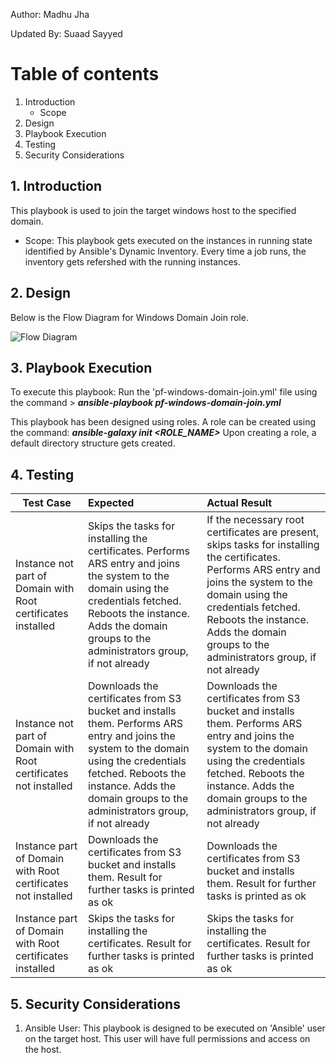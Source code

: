 Author: Madhu Jha

Updated By: Suaad Sayyed

# Table of contents
1. Introduction
   - Scope
2. Design
3. Playbook Execution
4. Testing
5. Security Considerations


## 1. Introduction
This playbook is used to join the target windows host to the specified domain.
- Scope: This playbook gets executed on the instances in running state identified by Ansible's Dynamic Inventory. Every time a job runs, the inventory gets refershed with the running instances.

## 2. Design
Below is the Flow Diagram for Windows Domain Join role.

![Flow Diagram](https://github.build.ge.com/gp-ansible-dev/gp-ea-dev-playbooks/blob/master/compliance/roles/Images/Windows_Domain_Join_FC.png)

## 3. Playbook Execution
 To execute this playbook: Run the 'pf-windows-domain-join.yml' file using the command > ***ansible-playbook pf-windows-domain-join.yml***

This playbook has been designed using roles. 
A role can be created using the command: ***ansible-galaxy init <ROLE_NAME>***
Upon creating a role, a default directory structure gets created.

## 4. Testing

| Test Case                                                       | Expected                                                                                                                                                                                                                                               | Actual Result                                                                                                                                                                                                                                                                   |   
| ----------------------------------------------------------------|:-------------------------------------------------------------------------------------------------------------------------------------------------------------------------------------------------------------------------------------------------------|:--------------------------------------------------------------------------------------------------------------------------------------------------------------------------------------------------------------------------------------------------------------------------------|
| Instance not part of Domain with Root certificates installed    | Skips the tasks for installing the certificates. Performs ARS entry and joins the system to the domain using the credentials fetched. Reboots the instance. Adds the domain groups to the administrators group, if not already                         | If the necessary root certificates are present, skips tasks for installing the certificates. Performs ARS entry and joins the system to the domain using the credentials fetched. Reboots the instance.  Adds the domain groups to the administrators group, if not already     |
| Instance not part of Domain with Root certificates not installed| Downloads the certificates from S3 bucket and installs them. Performs ARS entry and joins the system to the domain using the credentials fetched.  Reboots the instance. Adds the domain groups to the administrators group, if not already            | Downloads the certificates from S3 bucket and installs them. Performs ARS entry and joins the system to the domain using the credentials fetched.  Reboots the instance. Adds the domain groups to the administrators group, if not already                                     |
| Instance part of Domain with Root certificates not installed    | Downloads the certificates from S3 bucket and installs them. Result for further tasks is printed as ok                                                                                                                                                 | Downloads the certificates from S3 bucket and installs them. Result for further tasks is printed as ok                                                                                                                                                                          |                                                                                                             |                                                                                         |           
| Instance part of Domain with Root certificates installed        | Skips the tasks for installing the certificates.  Result for further tasks is printed as ok                                                                                                                                                            | Skips the tasks for installing the certificates.  Result for further tasks is printed as ok                                                                                                                                                                                     |

## 5. Security Considerations
1. Ansible User: This playbook is designed to be executed on 'Ansible' user on the target host. This user will have full permissions and access on the host.

